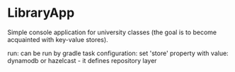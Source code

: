 # LibraryApp
Simple console application for university classes (the goal is to become acquainted with key-value stores).

run:
  can be run by gradle task
configuration:
  set 'store' property with value: dynamodb or hazelcast - it defines repository layer

